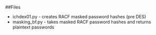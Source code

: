 ##Files

* ichdex01.py - creates RACF masked password hashes (pre DES)
* masking_bf.py - takes masked RACF password hashes and returns plaintext passwords
